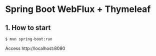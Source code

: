 # Spring Boot WebFlux + Thymeleaf


## 1. How to start
```
$ mvn spring-boot:run
```

Access http://localhost:8080
